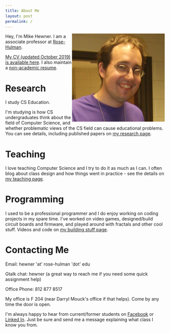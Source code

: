 ```yaml
---
title: About Me
layout: post
permalink: /
---
```


<img align="right" src="files/Me-Purple.png"/>

Hey, I'm Mike Hewner. I am a associate professor at
[Rose-Hulman](http://www.rose-hulman.edu/).

[My CV (updated October 2019) is available here](cv/cv2.pdf).  I also maintain a [non-academic resume](cv/cv2-nonacademic.pdf). 

# Research

I study CS Education.

I'm studying is how CS undergraduates think about the field of Computer Science, and whether problematic views of the CS field can cause educational problems.  You can see details, including published papers on [my research page](research).

# Teaching

I love teaching Computer Science and I try to do it as much as I can.  I often blog about class design and how things went in practice - see the details on [my teaching page](teaching).

# Programming

I used to be a professional programmer and I do enjoy working on coding projects in my spare time.  I've worked on video games, designed/build circuit boards and firmware, and played around with fractals and other cool stuff.  Videos and code on [my building stuff page](programming).

# Contacting Me

Email: hewner 'at' rose-hulman 'dot' edu

Gtalk chat: hewner (a great way to reach me if you need some quick assignment help)

Office Phone: 812 877 8517

My office is F 204 (near Darryl Mouck's office if that helps).  Come by any time the door is open. 

I'm always happy to hear from current/former students on
[Facebook](https://www.facebook.com/mikehewner) or [Linked
In](http://www.linkedin.com/pub/michael-hewner/1/a64/4/).  Just be
sure and send me a message explaining what class I know you from.
